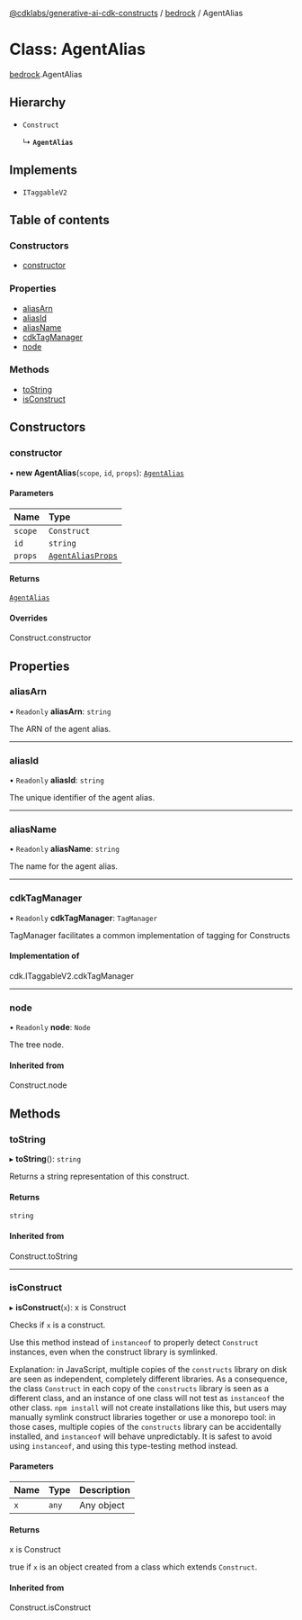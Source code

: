 [@cdklabs/generative-ai-cdk-constructs](../README.md) / [bedrock](../modules/bedrock.md) / AgentAlias

# Class: AgentAlias

[bedrock](../modules/bedrock.md).AgentAlias

## Hierarchy

- `Construct`

  ↳ **`AgentAlias`**

## Implements

- `ITaggableV2`

## Table of contents

### Constructors

- [constructor](bedrock.AgentAlias.md#constructor)

### Properties

- [aliasArn](bedrock.AgentAlias.md#aliasarn)
- [aliasId](bedrock.AgentAlias.md#aliasid)
- [aliasName](bedrock.AgentAlias.md#aliasname)
- [cdkTagManager](bedrock.AgentAlias.md#cdktagmanager)
- [node](bedrock.AgentAlias.md#node)

### Methods

- [toString](bedrock.AgentAlias.md#tostring)
- [isConstruct](bedrock.AgentAlias.md#isconstruct)

## Constructors

### constructor

• **new AgentAlias**(`scope`, `id`, `props`): [`AgentAlias`](bedrock.AgentAlias.md)

#### Parameters

| Name | Type |
| :------ | :------ |
| `scope` | `Construct` |
| `id` | `string` |
| `props` | [`AgentAliasProps`](../interfaces/bedrock.AgentAliasProps.md) |

#### Returns

[`AgentAlias`](bedrock.AgentAlias.md)

#### Overrides

Construct.constructor

## Properties

### aliasArn

• `Readonly` **aliasArn**: `string`

The ARN of the agent alias.

___

### aliasId

• `Readonly` **aliasId**: `string`

The unique identifier of the agent alias.

___

### aliasName

• `Readonly` **aliasName**: `string`

The name for the agent alias.

___

### cdkTagManager

• `Readonly` **cdkTagManager**: `TagManager`

TagManager facilitates a common implementation of tagging for Constructs

#### Implementation of

cdk.ITaggableV2.cdkTagManager

___

### node

• `Readonly` **node**: `Node`

The tree node.

#### Inherited from

Construct.node

## Methods

### toString

▸ **toString**(): `string`

Returns a string representation of this construct.

#### Returns

`string`

#### Inherited from

Construct.toString

___

### isConstruct

▸ **isConstruct**(`x`): x is Construct

Checks if `x` is a construct.

Use this method instead of `instanceof` to properly detect `Construct`
instances, even when the construct library is symlinked.

Explanation: in JavaScript, multiple copies of the `constructs` library on
disk are seen as independent, completely different libraries. As a
consequence, the class `Construct` in each copy of the `constructs` library
is seen as a different class, and an instance of one class will not test as
`instanceof` the other class. `npm install` will not create installations
like this, but users may manually symlink construct libraries together or
use a monorepo tool: in those cases, multiple copies of the `constructs`
library can be accidentally installed, and `instanceof` will behave
unpredictably. It is safest to avoid using `instanceof`, and using
this type-testing method instead.

#### Parameters

| Name | Type | Description |
| :------ | :------ | :------ |
| `x` | `any` | Any object |

#### Returns

x is Construct

true if `x` is an object created from a class which extends `Construct`.

#### Inherited from

Construct.isConstruct
